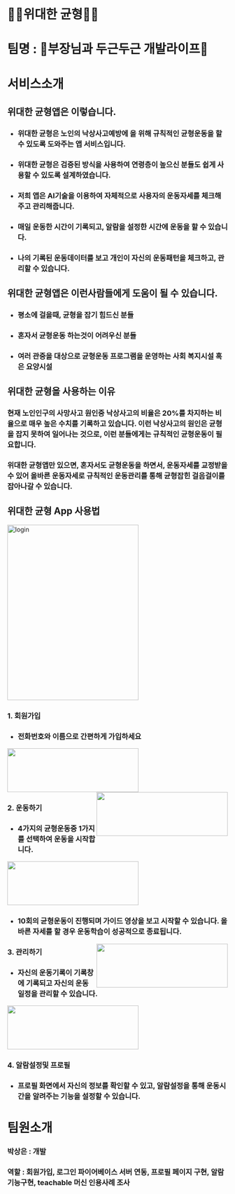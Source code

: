 # 🏋️‍♂️위대한 균형🏋️‍♂️

# 팀명 : 🌈부장님과 두근두근 개발라이프🌈

# 서비스소개

## **위대한 균형앱은 이렇습니다.**
* ### 위대한 균형은 노인의 낙상사고예방에 을 위해 규칙적인 균형운동을 할 수 있도록 도와주는 앱 서비스입니다.
*  ### 위대한 균형은 검증된 방식을 사용하여 연령층이 높으신 분들도 쉽게 사용할 수 있도록 설계하였습니다.
* ### 저희 앱은 AI기술을 이용하여 자체적으로 사용자의 운동자세를 체크해주고 관리해줍니다.
* ### 매일 운동한 시간이 기록되고, 알람을 설정한 시간에 운동을 할 수 있습니다.
* ### 나의 기록된 운동데이터를 보고 개인이 자신의 운동패턴을 체크하고, 관리할 수 있습니다.

## **위대한 균형앱은 이런사람들에게 도움이 될 수 있습니다.**
*  ### 평소에 걸을때, 균형을 잡기 힘드신 분들
*  ### 혼자서 균형운동 하는것이 어려우신 분들
*  ### 여러 관중을 대상으로 균형운동 프로그램을 운영하는 사회 복지시설 혹은 요양시설


## **위대한 균형을 사용하는 이유**

### 현재 노인인구의 사망사고 원인중 낙상사고의 비율은 20%를 차지하는 비율으로 매우 높은 수치를 기록하고 있습니다. 이런 낙상사고의 원인은 균형을 잡지 못하여 일어나는 것으로, 이런 분들에게는 규칙적인 균형운동이 필요합니다.
### 위대한 균형앱만 있으면, 혼자서도 균형운동을 하면서, 운동자세를 교정받을 수 있어 **올바른 운동자세**로 **규칙적인 운동관리**를 통해 **균형잡힌 걸음걸이**를 잡아나갈 수 있습니다.


## **위대한 균형 App 사용법**

<img width="300" alt="login" height="400px" src="https://user-images.githubusercontent.com/48400820/92342611-4c416380-f0fc-11ea-9c27-81aad226a0d8.png">


### **1. 회원가입**
* ### 전화번호와 이름으로 간편하게 가입하세요

<img src="./Desktop/screen/signup_name.png" height="100px" width="300px" >  <img src="/Desktop/screen/signup_phone.png" height="100px" width="300px" align="right" >


### **2. 운동하기**
* ###  4가지의 균형운동중 1가지를 선택하여 운동을 시작합니다.

<img src="./Desktop/screen/main.png" height="100px" width="300px" >


* ### 10회의 균형운동이 진행되며 가이드 영상을 보고 시작할 수 있습니다. 올바른 자세를 할 경우 운동학습이 성공적으로 종료됩니다.

<img src="./Desktop/screen/working.png" height="100px" width="300px" align="right" >


### **3. 관리하기**
* ### 자신의 운동기록이 기록창에 기록되고 자신의 운동 일정을 관리할 수 있습니다.

<img src="./Desktop/manage.jpeg" height="100px" width="300px" >

### **4. 알람설정및 프로필**
* ### 프로필 화면에서 자신의 정보를 확인할 수 있고, 알람설정을 통해 운동시간을 알려주는 기능을 설정할 수 있습니다.



# 팀원소개
### 박상은 : 개발
### 역할 : 회원가입, 로그인 파이어베이스 서버 연동, 프로필 페이지 구현, 알람기능구현, teachable 머신 인용사례 조사

###

